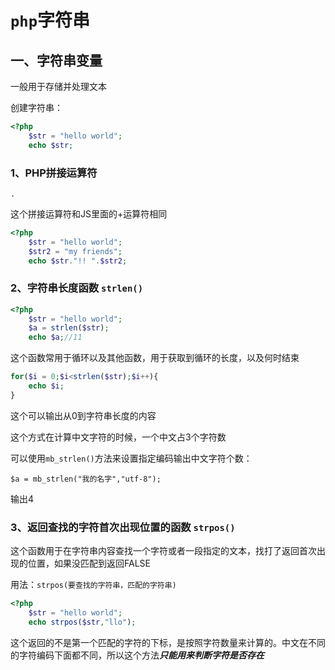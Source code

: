 # `php`字符串

## 一、字符串变量

一般用于存储并处理文本

创建字符串：

```php
<?php
	$str = "hello world";
	echo $str;
```

### 1、PHP拼接运算符

`.`

这个拼接运算符和JS里面的+运算符相同

```php
<?php
	$str = "hello world";
	$str2 = "my friends";
	echo $str."!! ".$str2;
```

### 2、字符串长度函数   `strlen()`

```php
<?php
	$str = "hello world";
	$a = strlen($str);
	echo $a;//11
```

这个函数常用于循环以及其他函数，用于获取到循环的长度，以及何时结束

```php
for($i = 0;$i<strlen($str);$i++){
    echo $i;
}
```

这个可以输出从0到字符串长度的内容

这个方式在计算中文字符的时候，一个中文占3个字符数

可以使用`mb_strlen()`方法来设置指定编码输出中文字符个数：

`$a = mb_strlen("我的名字","utf-8");`

输出4

### 3、返回查找的字符首次出现位置的函数  `strpos()`

这个函数用于在字符串内容查找一个字符或者一段指定的文本，找打了返回首次出现的位置，如果没匹配到返回FALSE

用法：`strpos(要查找的字符串，匹配的字符串)`

```php
<?php
	$str = "hello world";
	echo strpos($str,"llo");
```

这个返回的不是第一个匹配的字符的下标，是按照字符数量来计算的。中文在不同的字符编码下面都不同，所以这个方法***只能用来判断字符是否存在***

